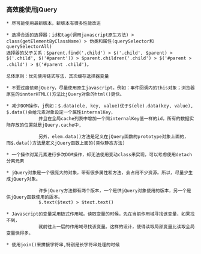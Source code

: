 ### 高效能使用jQuery
    * 尽可能使用最新版本，新版本有很多性能改进
    
    * 选择合适的选择器：id和tag(调用javascript原生方法) > class(getElementByClassName) > 伪类和属性(querySelector和querySelectorAll)  
    选择器的父子关系：$parent.find('.child') > $('.child', $parent) >  $('.child', $('#parent')) > $parent.children('.child') > $('#parent > .child') > $('#parent .child')。
    
    总体原则：优先使用链式写法，其次缓存选择器变量
    
    * 不要过度依赖jQuery，尽量使用原生javascript。例如：事件回调内的this对象；浏览器原生的innterHTML()方法比jQuery对象的html()更快。
    
    * 减少DOM操作，j例如：$.data(ele, key, value)优于$(ele).data(key, value), $.data()会给元素对象设定一个属性internalKey，  
                并且在全局cache列表中增加一个同internalKey值一样的id，所有的数据实际存放的位置就是jQuery.cache中,   
                
                另外，elem.data()方法是定义在jQuery函数的prototype对象上面的， 而$.data()方法是定义jQuery函数上面的(类似静态方法)
                
    * 一个操作对某元素进行多次DOM操作，却无法使用变动class来实现，可以考虑使用detach分离元素
    
    * jQuery对象是一个很庞大的对象，带有很多属性和方法，会占用不少资源。所以，尽量少生成jQuery对象。
    
                许多jQuery方法都有两个版本，一个是供jQuery对象使用的版本，另一个是供jQuery函数使用的版本。
                $.text($text) > $text.text()
                
    * Javascript的变量采用链式作用域。读取变量的时候，先在当前作用域寻找该变量，如果找不到，
                就前往上一层的作用域寻找该变量。这样的设计，使得读取局部变量比读取全局变量快得多。
                
    * 使用join()来拼接字符串,特别是长字符串处理的时候
